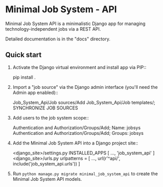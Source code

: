 # Minimal Job System - API
Minimal Job System API is a minimalistic Django app for managing technology-independent jobs via a REST API.

Detailed documentation is in the "docs" directory.

## Quick start
1. Activate the Django virtual environment and install app via PIP::

    pip install .

2. Import a "job source" via the Django admin interface (you'll need the Admin app enabled)::

    Job_System_Api/Job sources/Add
    Job_System_Api/Job templates/; SYNCHRONIZE JOB SOURCES

3. Add users to the job system scope::

    Authentication and Authorization/Groups/Add; Name: jobsys
    Authentication and Authorization/Groups/Add; Groups: jobsys

4. Add the Minimal Job System API into a Django project site::

    <django_site>/settings.py
    INSTALLED_APPS [ ..., 'job_system_api' ]
    <django_site>/urls.py
    urlpatterns = [ ..., url(r'^api/', include('job_system_api.urls')) ]

5. Run `python manage.py migrate minimal_job_system_api` to create the Minimal Job System API models.

